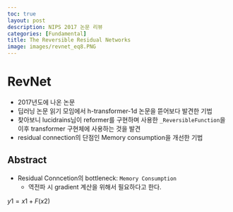 ```yaml
---
toc: true
layout: post
description: NIPS 2017 논문 리뷰
categories: [Fundamental]
title: The Reversible Residual Networks
image: images/revnet_eq8.PNG
---
```


<!-- # RevNet: Backpropagation Without Storing Activations -->
# RevNet
- 2017년도에 나온 논문
- 딥러닝 논문 읽기 모임에서 h-transformer-1d 논문을 뜯어보다 발견한 기법
- 찾아보니 lucidrains님이 reformer를 구현하며 사용한 `_ReversibleFunction`을 이후 transformer 구현체에 사용하는 것을 발견
- residual connection의 단점인 Memory consumption을 개선한 기법

## Abstract
- Residual Conncetion의 bottleneck: `Memory Consumption`
    - 역전파 시 gradient 계산을 위해서 필요하다고 한다.

$y1=x1+F(x2)$

<!-- $$
\begin{aligned}\\
y_1=x_1+F(x_2)\\
y_2=x_2+G(y_1)
\end{aligned}\\
$$ -->
